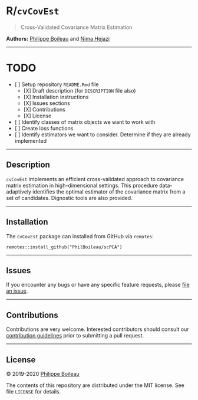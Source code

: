 
<!-- README.md is generated from README.Rmd. Please edit that file -->

# R/`cvCovEst`

> Cross-Validated Covariance Matrix Estimation

**Authors:** [Philippe Boileau](https://pboileau.ca) and [Nima
Hejazi](https://nimahejazi.org)

-----

# TODO

  - \[ \] Setup repository `README.Rmd` file
      - \[X\] Draft description (for `DESCRIPTION` file also)
      - \[X\] Installation instructions
      - \[X\] Issues sections
      - \[X\] Contributions
      - \[X\] License
  - \[ \] Identify classes of matrix objects we want to work with
  - \[ \] Create loss functions
  - \[ \] Identify estimators we want to consider. Determine if they are
    already implemented

-----

## Description

`cvCovEst` implements an efficient cross-validated approach to
covariance matrix estimation in high-dimensional settings. This
procedure data-adaptively identifies the optimal estimator of the
covariance matrix from a set of candidates. Dignostic tools are also
provided.

-----

## Installation

The `cvCovEst` package can installed from GitHub via `remotes`:

    remotes::install_github("PhilBoileau/scPCA")

-----

## Issues

If you encounter any bugs or have any specific feature requests, please
[file an issue](https://github.com/PhilBoileau/cvCovEst/issues).

-----

## Contributions

Contributions are very welcome. Interested contributors should consult
our [contribution
guidelines](https://github.com/PhilBoileau/cvCovEst/blob/master/CONTRIBUTING.md)
prior to submitting a pull request.

-----

## License

© 2019-2020 [Philippe Boileau](https://pboileau.ca/)

The contents of this repository are distributed under the MIT license.
See file `LICENSE` for details.
